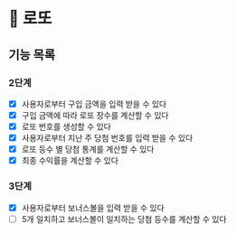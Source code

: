# 🚀 로또

## 기능 목록
### 2단계
- [x]  사용자로부터 구입 금액을 입력 받을 수 있다
- [x]  구입 금액에 따라 로또 장수를 계산할 수 있다
- [x]  로또 번호를 생성할 수 있다
- [x]  사용자로부터 지난 주 당첨 번호를 입력 받을 수 있다
- [x]  로또 등수 별 당첨 통계를 계산할 수 있다
- [x]  최종 수익률을 계산할 수 있다

### 3단계
- [x]  사용자로부터 보너스볼을 입력 받을 수 있다
- [ ]  5개 일치하고 보너스볼이 일치하는 당첨 등수를 계산할 수 있다
